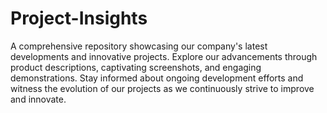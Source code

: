 # Project-Insights
 A comprehensive repository showcasing our company's latest developments and innovative projects. Explore our advancements through product descriptions, captivating screenshots, and engaging demonstrations. Stay informed about ongoing development efforts and witness the evolution of our projects as we continuously strive to improve and innovate.
